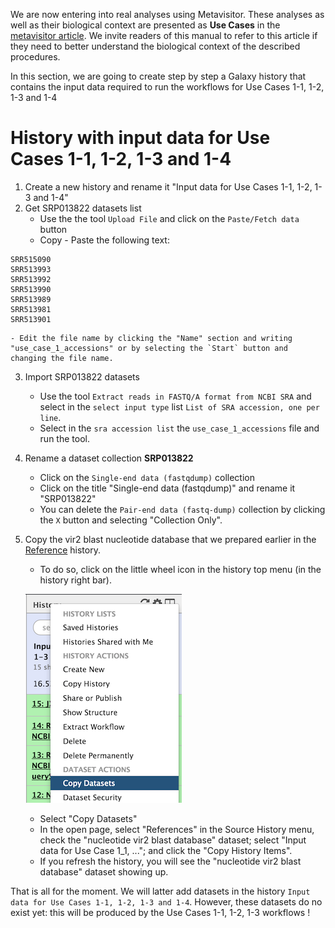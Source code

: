 We are now entering into real analyses using Metavisitor.
These analyses as well as their biological context are presented as **Use Cases** in the [metavisitor article](http://dx.doi.org/10.1101/048983). We invite readers of this manual to refer to this article if they need to better understand the biological context of the described procedures.

In this section, we are going to create step by step a Galaxy history that contains the input data required to run the workflows for Use Cases 1-1, 1-2, 1-3 and 1-4

# History with input data for Use Cases 1-1, 1-2, 1-3 and 1-4

1. Create a new history and rename it "Input data for Use Cases 1-1, 1-2, 1-3 and 1-4"
2. Get SRP013822 datasets list
    - Use the the tool `Upload File` and click on the `Paste/Fetch data` button
    - Copy - Paste the following text:
```
SRR515090
SRR513993
SRR513992
SRR513990
SRR513989
SRR513981
SRR513901
```

    - Edit the file name by clicking the "Name" section and writing "use_case_1_accessions" or by selecting the `Start` button and changing the file name.
3. Import SRP013822 datasets
    - Use the tool `Extract reads in FASTQ/A format from NCBI SRA` and select in the `select input type` list `List of SRA accession, one per line`.
    - Select in the `sra accession list` the `use_case_1_accessions` file and run the tool.
4. Rename a dataset collection **SRP013822**
    - Click on the `Single-end data (fastqdump)` collection
    - Click on the title "Single-end data (fastqdump)" and rename it "SRP013822"
    - You can delete the `Pair-end data (fastq-dump)` collection by clicking the `X` button and selecting "Collection Only".

5. Copy the vir2 blast nucleotide database that we prepared earlier in the [Reference](metavisitor_configure_references.md#3-prepare-blast-databases) history.
    - To do so, click on the little wheel icon in the history top menu (in the history right bar).

    ![copydataset](images/copydataset.png)

    - Select "Copy Datasets"
    - In the open page, select "References" in the Source History menu, check the "nucleotide vir2 blast database" dataset; select "Input data for Use Case 1_1, ..."; and click the "Copy History Items".
    - If you refresh the history, you will see the "nucleotide vir2 blast database" dataset showing up.

That is all for the moment. We will latter add datasets in the history `Input data for Use Cases 1-1, 1-2, 1-3 and 1-4`. However, these datasets do no exist yet: this will be produced by the Use Cases 1-1, 1-2, 1-3 workflows !
